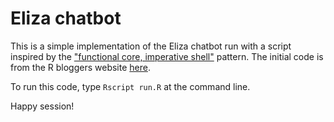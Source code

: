 # Eliza chatbot

This is a simple implementation of the Eliza chatbot run with a script inspired by the ["functional core, imperative shell"](https://kennethlange.com/functional-core-imperative-shell/) pattern. The initial code is from the R bloggers website [here](https://www.r-bloggers.com/2021/01/eliza-chatbot-in-r-build-yourself-a-shrink/). 

To run this code, type `Rscript run.R` at the command line.

Happy session!